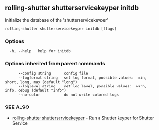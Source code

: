 ## rolling-shutter shutterservicekeyper initdb

Initialize the database of the 'shutterservicekeyper'

```
rolling-shutter shutterservicekeyper initdb [flags]
```

### Options

```
  -h, --help   help for initdb
```

### Options inherited from parent commands

```
      --config string      config file
      --logformat string   set log format, possible values:  min, short, long, max (default "long")
      --loglevel string    set log level, possible values:  warn, info, debug (default "info")
      --no-color           do not write colored logs
```

### SEE ALSO

* [rolling-shutter shutterservicekeyper](rolling-shutter_shutterservicekeyper.md)	 - Run a Shutter keyper for Shutter Service

